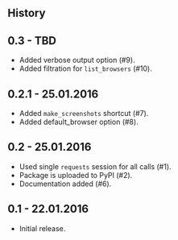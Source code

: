 History
-------

0.3 - TBD
---------

* Added verbose output option (#9).
* Added filtration for `list_browsers` (#10).

0.2.1 - 25.01.2016
---------

* Added `make_screenshots` shortcut (#7).
* Added default_browser option (#8).

0.2 - 25.01.2016
---------

* Used single `requests` session for all calls (#1).
* Package is uploaded to PyPI (#2).
* Documentation added (#6).

0.1 - 22.01.2016
----------------

* Initial release.
